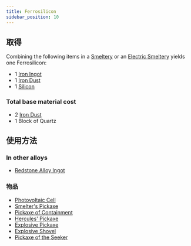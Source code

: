 ```yaml
---
title: Ferrosilicon
sidebar_position: 10
---
```


## 取得

Combining the following items in a [Smeltery](Smeltery) or an [Electric Smeltery](Electric-Smeltery) yields one Ferrosilicon:

* 1 [Iron Ingot](Iron-Ingot)
* 1 [Iron Dust](Iron-Dust)
* 1 [Silicon](Silicon)

### Total base material cost

* 2 [Iron Dust](Iron-Dust)
* 1 Block of Quartz

## 使用方法

### In other alloys

* [Redstone Alloy Ingot](Redstone-Alloy-Ingot)

### 物品

* [Photovoltaic Cell](Photovoltaic-Cell)
* [Smelter's Pickaxe](Smelter's-Pickaxe)
* [Pickaxe of Containment](Pickaxe-of-Containment)
* [Hercules' Pickaxe](Hercules'-Pickaxe)
* [Explosive Pickaxe](Explosive-Pickaxe)
* [Explosive Shovel](Explosive-Shovel)
* [Pickaxe of the Seeker](Pickaxe-of-the-Seeker)

